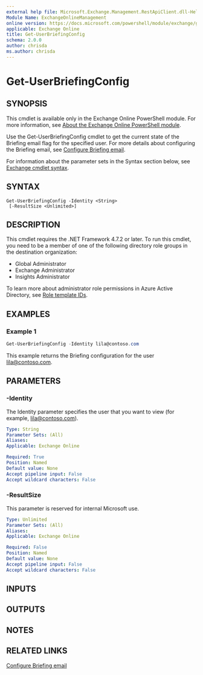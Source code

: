```yaml
---
external help file: Microsoft.Exchange.Management.RestApiClient.dll-Help.xml
Module Name: ExchangeOnlineManagement
online version: https://docs.microsoft.com/powershell/module/exchange/get-userbriefingconfig
applicable: Exchange Online
title: Get-UserBriefingConfig
schema: 2.0.0
author: chrisda
ms.author: chrisda
---
```


# Get-UserBriefingConfig

## SYNOPSIS
This cmdlet is available only in the Exchange Online PowerShell module. For more information, see [About the Exchange Online PowerShell module](https://aka.ms/exov3-module).

Use the Get-UserBriefingConfig cmdlet to get the current state of the Briefing email flag for the specified user. For more details about configuring the Briefing email, see [Configure Briefing email](https://docs.microsoft.com/Briefing/be-admin).

For information about the parameter sets in the Syntax section below, see [Exchange cmdlet syntax](https://docs.microsoft.com/powershell/exchange/exchange-cmdlet-syntax).

## SYNTAX

```
Get-UserBriefingConfig -Identity <String>
 [-ResultSize <Unlimited>]
```

## DESCRIPTION
This cmdlet requires the .NET Framework 4.7.2 or later. To run this cmdlet, you need to be a member of one of the following directory role groups in the destination organization:

- Global Administrator
- Exchange Administrator
- Insights Administrator

To learn more about administrator role permissions in Azure Active Directory, see [Role template IDs](https://docs.microsoft.com/azure/active-directory/roles/permissions-reference#role-template-ids).

## EXAMPLES

### Example 1
```powershell
Get-UserBriefingConfig -Identity lila@contoso.com
```

This example returns the Briefing configuration for the user lila@contoso.com.

## PARAMETERS

### -Identity
The Identity parameter specifies the user that you want to view (for example, lila@contoso.com).

```yaml
Type: String
Parameter Sets: (All)
Aliases:
Applicable: Exchange Online

Required: True
Position: Named
Default value: None
Accept pipeline input: False
Accept wildcard characters: False
```

### -ResultSize
This parameter is reserved for internal Microsoft use.

```yaml
Type: Unlimited
Parameter Sets: (All)
Aliases:
Applicable: Exchange Online

Required: False
Position: Named
Default value: None
Accept pipeline input: False
Accept wildcard characters: False
```

## INPUTS

## OUTPUTS

## NOTES

## RELATED LINKS

[Configure Briefing email](https://docs.microsoft.com/Briefing/be-admin)
